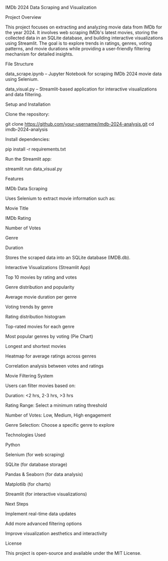 IMDb 2024 Data Scraping and Visualization

Project Overview

This project focuses on extracting and analyzing movie data from IMDb for the year 2024. It involves web scraping IMDb's latest movies, storing the collected data in an SQLite database, and building interactive visualizations using Streamlit. The goal is to explore trends in ratings, genres, voting patterns, and movie durations while providing a user-friendly filtering mechanism for detailed insights.

File Structure

data_scrape.ipynb – Jupyter Notebook for scraping IMDb 2024 movie data using Selenium.

data_visual.py – Streamlit-based application for interactive visualizations and data filtering.

Setup and Installation

Clone the repository:

git clone https://github.com/your-username/imdb-2024-analysis.git
cd imdb-2024-analysis

Install dependencies:

pip install -r requirements.txt

Run the Streamlit app:

streamlit run data_visual.py

Features

IMDb Data Scraping

Uses Selenium to extract movie information such as:

Movie Title

IMDb Rating

Number of Votes

Genre

Duration

Stores the scraped data into an SQLite database (IMDB.db).

Interactive Visualizations (Streamlit App)

Top 10 movies by rating and votes

Genre distribution and popularity

Average movie duration per genre

Voting trends by genre

Rating distribution histogram

Top-rated movies for each genre

Most popular genres by voting (Pie Chart)

Longest and shortest movies

Heatmap for average ratings across genres

Correlation analysis between votes and ratings

Movie Filtering System

Users can filter movies based on:

Duration: <2 hrs, 2-3 hrs, >3 hrs

Rating Range: Select a minimum rating threshold

Number of Votes: Low, Medium, High engagement

Genre Selection: Choose a specific genre to explore

Technologies Used

Python 

Selenium (for web scraping)

SQLite (for database storage)

Pandas & Seaborn (for data analysis)

Matplotlib (for charts)

Streamlit (for interactive visualizations)

Next Steps

Implement real-time data updates

Add more advanced filtering options

Improve visualization aesthetics and interactivity

License

This project is open-source and available under the MIT License.

